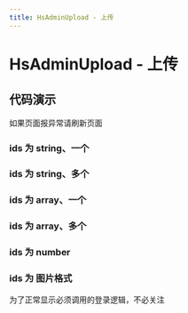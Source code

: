 ```yaml
---
title: HsAdminUpload - 上传
---
```


# HsAdminUpload - 上传

## 代码演示

如果页面报异常请刷新页面

### ids 为 string、一个

<code src="../demos/base.tsx"  background="var(--main-bg-color)" oldtitle="基本使用" ></code>

### ids 为 string、多个

<code src="../demos/multiple.tsx"  background="var(--main-bg-color)" oldtitle="基本使用" ></code>

### ids 为 array、一个

<code src="../demos/array.tsx"  background="var(--main-bg-color)" oldtitle="基本使用" ></code>

### ids 为 array、多个

<code src="../demos/array-multiple.tsx"  background="var(--main-bg-color)" oldtitle="基本使用" ></code>

### ids 为 number

<code src="../demos/number.tsx"  background="var(--main-bg-color)" oldtitle="基本使用" ></code>

### ids 为 图片格式

<code src="../demos/img.tsx"  background="var(--main-bg-color)" oldtitle="基本使用" ></code>

为了正常显示必须调用的登录逻辑，不必关注 <code src="../demos/login.tsx"  background="var(--main-bg-color)" oldtitle="基本使用" ></code>
